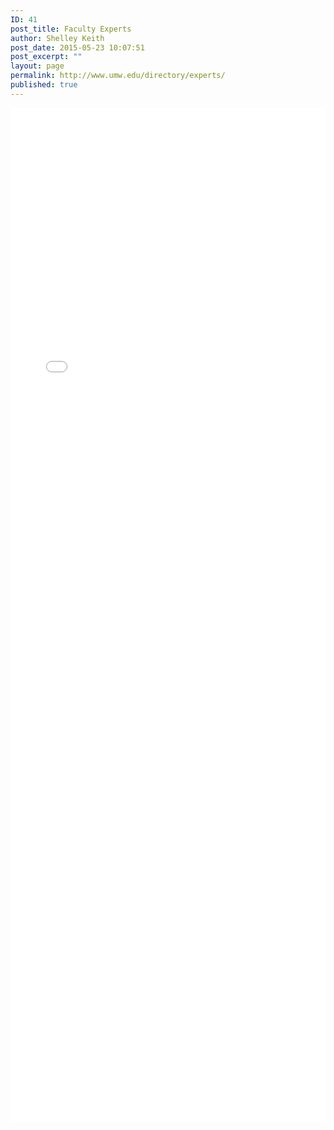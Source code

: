 ```yaml
---
ID: 41
post_title: Faculty Experts
author: Shelley Keith
post_date: 2015-05-23 10:07:51
post_excerpt: ""
layout: page
permalink: http://www.umw.edu/directory/experts/
published: true
---
```

<!-- Expertfile Expert Directory Embed  -->

<iframe id="embed-frame-organization" class="embed_preview" frameborder="0" scrolling="no" data-content-type="organization-5322-1" style="border: none; width: 100%; height: 1622px;" src="//embed.expertfile.com/v1/organization/5322/1?profile_url=expertfile&amp;url_override=&amp;access=public&amp;page_size=10&amp;font_family=Open+Sans%2C+Helvetica+Neue%2C+Helvetica%2C+Arial%2C+sans-serif&amp;other_font_name=&amp;other_font_source=&amp;url_color=%23002b5a&amp;color=%23333333&amp;background_color=%23ffffff&amp;hide_search_bar=yes&amp;hide_search_sort=no&amp;hide_search_category=yes"></iframe>

<script src="//d2mo5pjlwftw8w.cloudfront.net/embed/seamless.ly.min.v1.0.2.js"></script>

<script type="text/javascript">var SF = SF || {}; SF.organization = new SeamLess({ window : document.getElementById("embed-frame-organization").contentWindow, origin : "*" }); SF.organization.receiveHeight();</script>